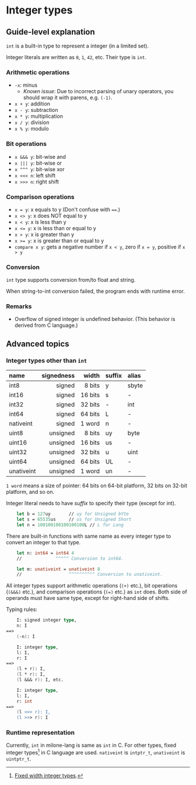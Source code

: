 # Integer types

## Guide-level explanation

`int` is a built-in type to represent a integer (in a limited set).

Integer literals are written as `0`, `1`, `42`, etc. Their type is `int`.

### Arithmetic operations

- `-x`: minus
    - *Known issue*: Due to incorrect parsing of unary operators, you should wrap it with parens, e.g. `(-1)`.
- `x + y`: addition
- `x - y`: subtraction
- `x * y`: multiplication
- `x / y`: division
- `x % y`: modulo

### Bit operations

- `x &&& y`: bit-wise and
- `x ||| y`: bit-wise or
- `x ^^^ y`: bit-wise xor
- `x <<< n`: left shift
- `x >>> n`: right shift

### Comparison operations

- `x = y`: x equals to y (Don't confuse with `==`.)
- `x <> y`: x does NOT equal to y
- `x < y`: x is less than y
- `x <= y`: x is less than or equal to y
- `x > y`: x is greater than y
- `x >= y`: x is greater than or equal to y
- `compare x y`: gets a negative number if `x < y`, zero if `x = y`, positive if `x > y`

### Conversion

`int` type supports conversion from/to float and string.

When string-to-int conversion failed, the program ends with runtime error.

### Remarks

- Overflow of signed integer is undefined behavior. (This behavior is derived from C language.)

## Advanced topics

### Integer types other than `int`

| name          | signedness    | width     | suffix | alias |
|:--------------|--------------:|----------:|:-------|:------|
| int8          | signed        | 8 bits    | y      | sbyte |
| int16         | signed        | 16 bits   | s      | - |
| int32         | signed        | 32 bits   | -      | int |
| int64         | signed        | 64 bits   | L      | - |
| nativeint     | signed        | 1 word    | n      | - |
| uint8         | unsigned      | 8 bits    | uy     | byte |
| uint16        | unsigned      | 16 bits   | us     | - |
| uint32        | unsigned      | 32 bits   | u      | uint |
| uint64        | unsigned      | 64 bits   | UL     | - |
| unativeint    | unsigned      | 1 word    | un     | - |

`1 word` means a size of pointer: 64 bits on 64-bit platform, 32 bits on 32-bit platform, and so on.

Integer literal needs to have *suffix* to specify their type (except for int).

```fsharp
    let b = 127uy       // uy for Unsigned bYte
    let s = 65535us     // us for Unsigned Short
    let n = 100100100100100100L // L for Long
```

There are built-in functions with same name as every integer type to convert an integer to that type.

```fsharp
    let n: int64 = int64 4
    //             ^^^^^ Conversion to int64.

    let m: unativeint = unativeint 8
    //                  ^^^^^^^^^^ Conversion to unativeint.
```

All integer types support arithmetic operations (`(+)` etc.), bit operations (`(&&&)` etc.), and comparison operations (`(=)` etc.) as `int` does.
Both side of operands must have same type, except for right-hand side of shifts.

Typing rules:

```fsharp
    I: signed integer type,
    n: I
==>
    (-n): I
```

```fsharp
    I: integer type,
    l: I,
    r: I
==>
    (l + r): I,
    (l * r): I,
    (l &&& r): I, etc.
```

```fsharp
    I: integer type,
    l: I,
    r: int
==>
    (l <<< r): I,
    (l >>> r): I
```

### Runtime representation

Currently, `int` in milone-lang is same as `int` in C.
For other types, fixed integer types[^1] in C language are used.
`nativeint` is `intptr_t`, `unativeint` is `uintptr_t`.

[^1]: [Fixed width integer types](https://en.cppreference.com/w/c/types/integer).
